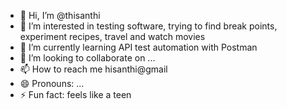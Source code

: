 - 👋 Hi, I’m @thisanthi
- 👀 I’m interested in testing software, trying to find break points, experiment recipes, travel and watch movies
- 🌱 I’m currently learning API test automation with Postman
- 💞️ I’m looking to collaborate on ...
- 📫 How to reach me hisanthi@gmail
- 😄 Pronouns: ...
- ⚡ Fun fact: feels like a teen

<!---
thisanthik/thisanthik is a ✨ special ✨ repository because its `README.md` (this file) appears on your GitHub profile.
You can click the Preview link to take a look at your changes.
--->
